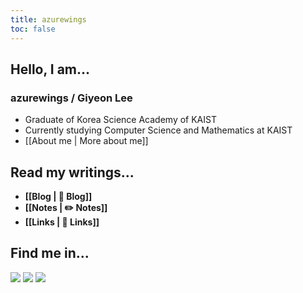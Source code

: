 ```yaml
---
title: azurewings
toc: false
---
```


## Hello, I am...

### azurewings / Giyeon Lee

- Graduate of Korea Science Academy of KAIST
- Currently studying Computer Science and Mathematics at KAIST
- [[About me | More about me]]

## Read my writings...
- **[[Blog | 🌱 Blog]]**
- **[[Notes | ✏️ Notes]]**
- **[[Links | 🔗 Links]]**

## Find me in...
<a href="https://github.com/azure-wings" target="_blank"><img src="https://img.shields.io/badge/Github-282828?style=for-the-badge&logo=GitHub&logoColor=white"/></a>
<a href="https://www.linkedin.com/in/leegiyeon" target="_blank"><img src="https://img.shields.io/badge/LinkedIn-0A66C2?style=for-the-badge&logo=LinkedIn&logoColor=white"/></a>
<a href="mailto:azurewings.seoul@gmail.com" target="_blank"><img src="https://img.shields.io/badge/Email-EA4335?style=for-the-badge&logo=Gmail&logoColor=white"/></a>
